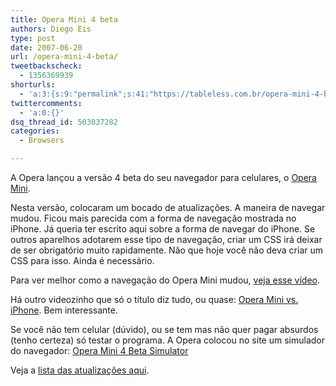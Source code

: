 ```yaml
---
title: Opera Mini 4 beta
authors: Diego Eis
type: post
date: 2007-06-20
url: /opera-mini-4-beta/
tweetbackscheck:
  - 1356369939
shorturls:
  - 'a:3:{s:9:"permalink";s:41:"https://tableless.com.br/opera-mini-4-beta";s:7:"tinyurl";s:26:"https://tinyurl.com/44gum4t";s:4:"isgd";s:19:"https://is.gd/VSATfx";}'
twittercomments:
  - 'a:0:{}'
dsq_thread_id: 503037282
categories:
  - Browsers

---
```

A Opera lançou a versão 4 beta do seu navegador para celulares, o [Opera Mini][1].

Nesta versão, colocaram um bocado de atualizações. A maneira de navegar mudou. Ficou mais parecida com a forma de navegação mostrada no iPhone. Já queria ter escrito aqui sobre a forma de navegar do iPhone. Se outros aparelhos adotarem esse tipo de navegação, criar um CSS irá deixar de ser obrigatório muito rapidamente. Não que hoje você não deva criar um CSS para isso. Ainda é necessário.

Para ver melhor como a navegação do Opera Mini mudou, [veja esse vídeo][2].
  
Há outro videozinho que só o título diz tudo, ou quase: [Opera Mini vs. iPhone][3]. Bem interessante.

Se você não tem celular (dúvido), ou se tem mas não quer pagar absurdos (tenho certeza) só testar o programa. A Opera colocou no site um simulador do navegador: [Opera Mini 4 Beta Simulator][4]

Veja a [lista das atualizações aqui][5].

 [1]: https://www.operamini.com/beta/
 [2]: https://www.operamini.com/beta/demo/
 [3]: https://www.operamini.com/beta/video/
 [4]: https://www.operamini.com/beta/simulator/
 [5]: https://www.operamini.com/beta/features/